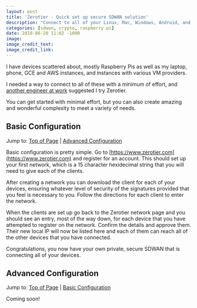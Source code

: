 ```yaml
---
layout: post
title: 'Zerotier - Quick set up secure SDWAN solution'
description: "Connect to all of your Linux, Mac, Windows, Android, and iOS devices wherever they are"
categories: [sdwan, crypto, raspberry pi]
date: 2018-06-20 11:02 -1000
image:
image_credit_text:
image_credit_link:
---
```

I have devices scattered about, mostly Raspberry Pis as well as my laptop, phone, GCE and AWS instances, and instances with various VM providers.

I needed a way to connect to all of these with a minimum of effort, and [another engineer at work](http://menari.eu) suggested I try Zerotier.

You can get started with minimal effort, but you can also create amazing and wonderful complexity to meet a variety of needs.

<!--more-->
## Basic Configuration
Jump to: [Top of Page](#top-of-page) \| [Advanced Configuration](#advanced-configuration)

Basic configuration is pretty simple. Go to [https://www.zerotier.com](https://www.zerotier.com) and register for an account. This should set up your first network, which is a 15 character hexidecimal string that you will need to give each of the clients.

After creating a network you can download the client for each of your devices, ensuring whatever level of security of the signatures provided that you feel is necessary to you. Follow the directions for each client to enter the network.

When the clients are set up go back to the Zerotier network page and you should see an entry, most of the way down, for each device that you have attempted to register on the network. Confirm the details and approve them. Their new local IP will now be listed here and each of them can reach all of the other devices that you have connected.

Congratulations, you now have your own private, secure SDWAN that is connecting all of your devices.

## Advanced Configuration
Jump to: [Top of Page](#top-of-page) \| [Basic Configuration](#basic-configuration)

Coming soon!